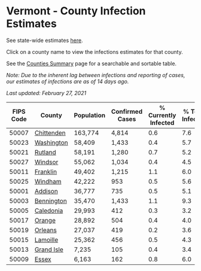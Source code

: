 # Vermont - County Infection Estimates

See state-wide estimates [here](/infections/us-vt).

Click on a county name to view the infections estimates for that county.

See the [Counties Summary](/infections/summary-counties) page for a searchable and sortable table.

*Note: Due to the inherent lag between infections and reporting of cases, our estimates of infections are as of 14 days ago.*

*Last updated: February 27, 2021*

|   FIPS Code |                   County |   Population |   Confirmed Cases |   % Currently Infected |   % Total Infected |
|-------------|--------------------------|--------------|-------------------|------------------------|--------------------|
|       50007 | [Chittenden](chittenden) |      163,774 |             4,814 |                    0.6 |                7.6 |
|       50023 | [Washington](washington) |       58,409 |             1,433 |                    0.4 |                5.7 |
|       50021 |       [Rutland](rutland) |       58,191 |             1,280 |                    0.7 |                5.2 |
|       50027 |       [Windsor](windsor) |       55,062 |             1,034 |                    0.4 |                4.5 |
|       50011 |     [Franklin](franklin) |       49,402 |             1,215 |                    1.1 |                6.0 |
|       50025 |       [Windham](windham) |       42,222 |               953 |                    0.5 |                5.6 |
|       50001 |       [Addison](addison) |       36,777 |               735 |                    0.5 |                5.1 |
|       50003 | [Bennington](bennington) |       35,470 |             1,433 |                    1.1 |                9.3 |
|       50005 |   [Caledonia](caledonia) |       29,993 |               412 |                    0.3 |                3.2 |
|       50017 |         [Orange](orange) |       28,892 |               504 |                    0.4 |                4.0 |
|       50019 |       [Orleans](orleans) |       27,037 |               419 |                    0.2 |                3.6 |
|       50015 |     [Lamoille](lamoille) |       25,362 |               456 |                    0.5 |                4.3 |
|       50013 | [Grand Isle](grand-isle) |        7,235 |               105 |                    0.4 |                3.4 |
|       50009 |           [Essex](essex) |        6,163 |               162 |                    0.8 |                6.0 |